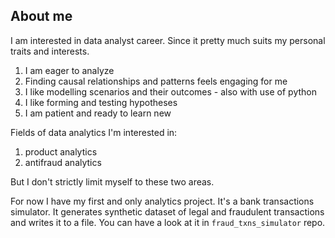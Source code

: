 ## About me

I am interested in data analyst career. Since it pretty much suits my personal traits and interests.
1. I am eager to analyze
2. Finding causal relationships and patterns feels engaging for me
3. I like modelling scenarios and their outcomes - also with use of python
4. I like forming and testing hypotheses
5. I am patient and ready to learn new<br>

Fields of data analytics I'm interested in:
1. product analytics
2. antifraud analytics<br>

But I don't strictly limit myself to these two areas.<br>

For now I have my first and only analytics project. It's a bank transactions simulator.
It generates synthetic dataset of legal and fraudulent transactions and writes it to a file.
You can have a look at it in `fraud_txns_simulator` repo.
